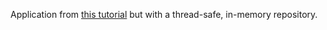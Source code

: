 Application from
[this tutorial](https://github.com/playframework/Play20/wiki/ScalaTodoList)
but with a thread-safe, in-memory repository.
